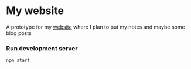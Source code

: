 # My website
A prototype for my [website](https://danielmititelu.github.io) where I plan to put my notes and maybe some blog posts

### Run development server
```
npm start
```
